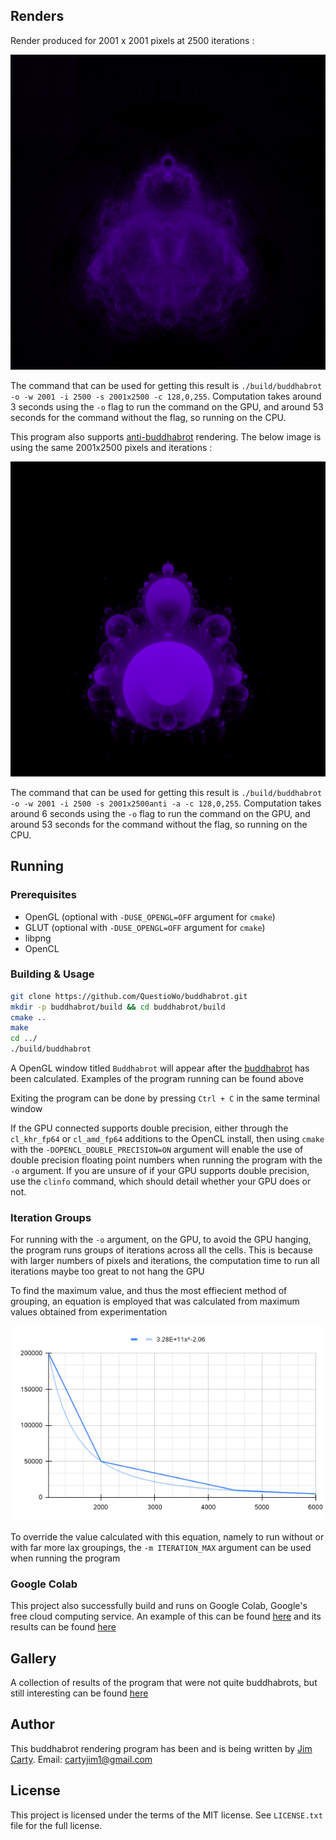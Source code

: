 ## Renders
Render produced for 2001 x 2001 pixels at 2500 iterations :

![Buddhabrot](https://github.com/QuestioWo/buddhabrot/blob/main/assets/2001x2500.png?raw=true)

The command that can be used for getting this result is `./build/buddhabrot -o -w 2001 -i 2500 -s 2001x2500 -c 128,0,255`. Computation takes around 3 seconds using the `-o` flag to run the command on the GPU, and around 53 seconds for the command without the flag, so running on the CPU.

This program also supports [anti-buddhabrot](https://en.wikipedia.org/wiki/Buddhabrot#Nuances) rendering. The below image is using the same 2001x2500 pixels and iterations :

![Anti-buddhabrot](https://github.com/QuestioWo/buddhabrot/blob/main/assets/2001x2500anti.png?raw=true)

The command that can be used for getting this result is `./build/buddhabrot -o -w 2001 -i 2500 -s 2001x2500anti -a -c 128,0,255`. Computation takes around 6 seconds using the `-o` flag to run the command on the GPU, and around 53 seconds for the command without the flag, so running on the CPU.

## Running

### Prerequisites
* OpenGL (optional with `-DUSE_OPENGL=OFF` argument for `cmake`)
* GLUT (optional with `-DUSE_OPENGL=OFF` argument for `cmake`)
* libpng
* OpenCL

### Building & Usage

```bash
git clone https://github.com/QuestioWo/buddhabrot.git
mkdir -p buddhabrot/build && cd buddhabrot/build
cmake ..
make
cd ../
./build/buddhabrot
```

A OpenGL window titled `Buddhabrot` will appear after the [buddhabrot](https://en.wikipedia.org/wiki/Buddhabrot) has been calculated. Examples of the program running can be found above

Exiting the program can be done by pressing `Ctrl + C` in the same terminal window

If the GPU connected supports double precision, either through the `cl_khr_fp64` or `cl_amd_fp64` additions to the OpenCL install, then using `cmake` with the `-DOPENCL_DOUBLE_PRECISION=ON` argument will enable the use of double precision floating point numbers when running the program with the `-o` argument. If you are unsure of if your GPU supports double precision, use the `clinfo` command, which should detail whether your GPU does or not.

### Iteration Groups

For running with the `-o` argument, on the GPU, to avoid the GPU hanging, the program runs groups of iterations across all the cells. This is because with larger numbers of pixels and iterations, the computation time to run all iterations maybe too great to not hang the GPU

To find the maximum value, and thus the most effiecient method of grouping, an equation is employed that was calculated from maximum values obtained from experimentation

![Graph of maximum values](https://github.com/QuestioWo/buddhabrot/blob/main/assets/batch_calculation.png?raw=true)

To override the value calculated with this equation, namely to run without or with far more lax groupings, the `-m ITERATION_MAX` argument can be used when running the program

### Google Colab

This project also successfully build and runs on Google Colab, Google's free cloud computing service. An example of this can be found [here](https://colab.research.google.com/drive/1cejpU7ADF30m_PSY2Mdh1M0MBTgHYzyT?usp=sharing) and its results can be found [here](https://drive.google.com/drive/folders/1q31810a88D1tNCGpoFf338rNu6K4gIFS?usp=sharing)

## Gallery

A collection of results of the program that were not quite buddhabrots, but still interesting can be found [here](https://drive.google.com/drive/folders/1y0yev1y6pWNXeVT7l7yXxJzKpcF0Bow-?usp=sharing)

## Author

This buddhabrot rendering program has been and is being written by [Jim Carty](https://questiowo.github.io). Email: cartyjim1@gmail.com

## License

This project is licensed under the terms of the MIT license. See `LICENSE.txt` file for the full license.
